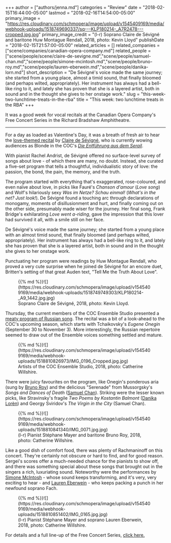 +++
author = ["authors/jenna.md"]
categories = "Review"
date = "2018-02-15T16:44:00-05:00"
lastmod = "2018-02-16T14:54:00-05:00"
primary_image = "https://res.cloudinary.com/schmopera/image/upload/v1545409169/media/webhook-uploads/1518749690337/sq---KLP180214-_A7R2478---cropped.jpg.jpg"
primary_image_credit = "(l-r) Soprano Claire de Sévigné and baritone Huw Montague Rendall, 2018, photo: Kevin Lloyd"
publishDate = "2018-02-15T21:57:00-05:00"
related_articles = []
related_companies = ["scene/companies/canadian-opera-company.md"]
related_people = ["scene/people/scene/claire-de-sevigne.md","scene/people/samuel-chan.md","scene/people/simone-mcintosh.md","scene/people/bruno-roy.md","scene/people/lauren-eberwein.md","scene/people/danika-lorn.md"]
short_description = "De Sévigné&#039;s voice made the same journey; she started from a young place, almost a timid sound, that finally bloomed (and perhaps wilted, appropriately). Her instrument has always had a bell-like ring to it, and lately she has proven that she is a layered artist, both in sound and in the thought she gives to her onstage work."
slug = "this-week-two-lunchtime-treats-in-the-rba"
title = "This week: two lunchtime treats in the RBA"
+++

It was a good week for vocal recitals at the Canadian Opera Company's Free Concert Series in the Richard Bradshaw Amphitheatre.
***
For a day as loaded as Valentine's Day, it was a breath of fresh air to hear the [love-themed recital](http://files.coc.ca/pdfs/concert180214.pdf) by [Claire de Sévigné](/scene/people/claire-de-sevigne/), who is currently wowing audiences as Blonde in the COC's [*Die Entführung aus dem Serail*](/never-black-white-abduction-at-the-coc/).

With pianist Rachel Andrist, de Sévigné offered no surface-level survey of songs about love - of which there are many, no doubt. Instead, she curated a five-set program that tells a thoughtful, individualistic story of love: the passion, the bond, the pain, the memory, and the truth.

The program started with everything that's exaggerated, rose-coloured, and even naïve about love, in picks like Fauré's *Chanson d'amour* (*Love song*) and Wolf's hilariously sexy *Was im Netze? Schau einmal!* (*What's in the net? Just look!*). De Sévigné found a touching arc through declarations of monogamy, moments of disillusionment and hurt, and finally coming out on the other side, presumably made wiser for the journey. Her final song, Frank Bridge's exhilarating *Love went a-riding*, gave the impression that this lover had survived it all, with a smile still on her face.

De Sévigné's voice made the same journey; she started from a young place with an almost timid sound, that finally bloomed (and perhaps wilted, appropriately). Her instrument has always had a bell-like ring to it, and lately she has proven that she is a layered artist, both in sound and in the thought she gives to her onstage work.

Punctuating her program were readings by Huw Montague Rendall, who proved a very cute surprise when he joined de Sévigné for an encore duet, Britten's setting of that great Auden text, "Tell Me the Truth About Love".

<figure data-type="image">{{% md %}}![](https://res.cloudinary.com/schmopera/image/upload/v1545409169/media/webhook-uploads/1518749749303/KLP180214-_A9_1442.jpg.jpg)
<figcaption>Soprano Claire de Sévigné, 2018, photo: Kevin Lloyd.</figcaption>
</figure>

Thursday, the current members of the COC Ensemble Studio presented a [meaty program of Russian song](http://files.coc.ca/pdfs/concert180215.pdf). The recital was a bit of a look-ahead to the COC's upcoming season, which starts with Tchaikovsky's *Eugene Onegin* (September 30 to November 3). More interestingly, the Russian repertoire seemed to draw out of the Ensemble voices something settled and mature.

<figure data-type="image">{{% md %}}![](https://res.cloudinary.com/schmopera/image/upload/v1545409169/media/webhook-uploads/1518810826973/IMG_0196_Cropped.jpg.jpg)
<figcaption>Artists of the COC Ensemble Studio, 2018, photo: Catherine Willshire.</figcaption>
</figure>

There were juicy favourites on the program, like Onegin's ponderous aria (sung by [Bruno Roy](/scene/people/bruno-roy/)) and the delicious "Serenade" from Mussorgsky's *Songs and Dances of Death* ([Samuel Chan](/scene/people/samuel-chan/)). Striking were the lesser known picks, like Stravinsky's fragile *Two Poems by Kostantin Balmont* ([Danika Lorèn](/spotlight-on-danika-loren/)) and Georgy Sviridov's *The Virgin in the City* (Samuel Chan).

<figure data-type="image">{{% md %}}![](https://res.cloudinary.com/schmopera/image/upload/v1545409169/media/webhook-uploads/1518810841340/IMG_0071.jpg.jpg)
<figcaption>(l-r) Pianist Stéphane Mayer and baritone Bruno Roy, 2018, photo: Catherine Willshire.</figcaption>
</figure>

Like a good dish of comfort food, there was plenty of Rachmaninoff on this concert. They're certainly not obscure or hard to find, and for good reason. Sergei's scores offer a much-needed chance for the pianists to show off, and there was something special about these songs that brought out in the singers a rich, luxuriating sound. Noteworthy were the performances by [Simone McIntosh](/scene/people/simone-mcintosh/) - whose sound keeps transforming, and it's very, very exciting to hear - and [Lauren Eberwein](/scene/people/lauren-eberwein/) - who keeps packing a punch in her newfound soprano Fach.

<figure data-type="image">{{% md %}}![](https://res.cloudinary.com/schmopera/image/upload/v1545409169/media/webhook-uploads/1518810851402/IMG_0165.jpg.jpg)
<figcaption>(l-r) Pianist Stéphane Mayer and soprano Lauren Eberwein, 2018, photo: Catherine Willshire.</figcaption>
</figure>

For details and a full line-up of the Free Concert Series, [click here.](https://www.coc.ca/plan-your-visit/free-concert-series)


